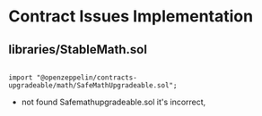 # Contract Issues Implementation

## libraries/StableMath.sol
```sol

import "@openzeppelin/contracts-upgradeable/math/SafeMathUpgradeable.sol";
```
- not found Safemathupgradeable.sol it's incorrect,
